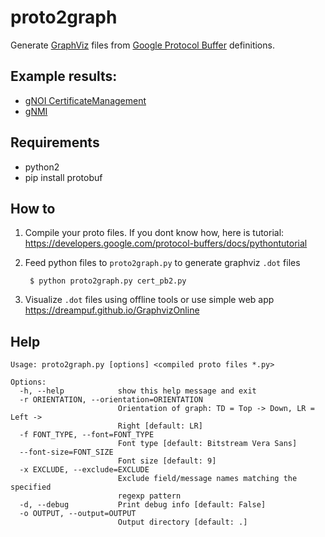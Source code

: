# proto2graph
Generate [GraphViz] files from [Google Protocol Buffer] definitions. 

## Example results:
- [gNOI CertificateManagement](cert_pb2.dot.svg)
- [gNMI](gnmi_070_pb2.dot.svg)

## Requirements
- python2
- pip install protobuf

## How to

1) Compile your proto files. If you dont know how, here is tutorial: https://developers.google.com/protocol-buffers/docs/pythontutorial

2) Feed python files to `proto2graph.py` to generate graphviz `.dot` files
        
        $ python proto2graph.py cert_pb2.py

3) Visualize `.dot` files using offline tools or use simple web app https://dreampuf.github.io/GraphvizOnline 


## Help
~~~
Usage: proto2graph.py [options] <compiled proto files *.py>

Options:
  -h, --help            show this help message and exit
  -r ORIENTATION, --orientation=ORIENTATION
                        Orientation of graph: TD = Top -> Down, LR = Left ->
                        Right [default: LR]
  -f FONT_TYPE, --font=FONT_TYPE
                        Font type [default: Bitstream Vera Sans]
  --font-size=FONT_SIZE
                        Font size [default: 9]
  -x EXCLUDE, --exclude=EXCLUDE
                        Exclude field/message names matching the specified
                        regexp pattern
  -d, --debug           Print debug info [default: False]
  -o OUTPUT, --output=OUTPUT
                        Output directory [default: .]
~~~

[GraphViz]: http://www.graphviz.org/
[Google Protocol Buffer]: https://code.google.com/p/protobuf/